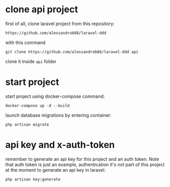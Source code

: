 # clone api project

first of all, clone laravel project from this repository:

```https://github.com/alessandrob88/laravel-ddd```

with this command

    git clone https://github.com/alessandrob88/laravel-ddd api

clone it inside ```api``` folder

# start project

start project using docker-compose command:

    docker-compose up -d --build

launch database migrations by entering container:

    php artisan migrate


# api key and x-auth-token
remember to generate an api key for this project and an auth token. Note that auth token is just an example, authentication it's not part of this project at the moment
to generate an api key in laravel:
    
    php artisan key:generate
